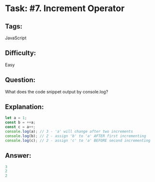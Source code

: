 # Task: #7. Increment Operator

## Tags: 

JavaScript

## Difficulty:

Easy

## Question:

What does the code snippet output by console.log?

## Explanation:

```javascript
let a = 1;
const b = ++a;
const c = a++;
console.log(a); // 3 - 'a' will change after two increments
console.log(b); // 2 - assign 'b' to 'a' AFTER first incrementing
console.log(c); // 2 - assign 'c' to 'a' BEFORE second incrementing
```

## Answer:

```javascript
3
2
2
```
